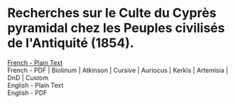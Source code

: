 # Recherches sur le Culte du Cyprès pyramidal chez les Peuples civilisés de l'Antiquité (1854).

[French - Plain Text](full-text-french.md)  
French - PDF | Biolinum | Atkinson | Cursive | Auriocus | Kerkis | Artemisia | DnD | Custom  
English - Plain Text  
English - PDF  

